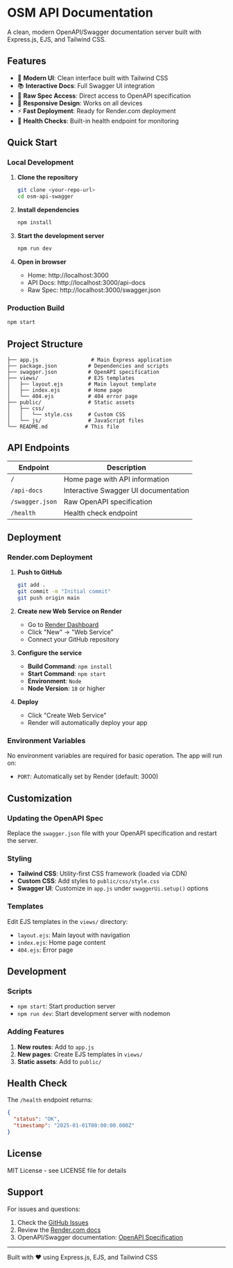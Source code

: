 # OSM API Documentation

A clean, modern OpenAPI/Swagger documentation server built with Express.js, EJS, and Tailwind CSS.

## Features

- 🚀 **Modern UI**: Clean interface built with Tailwind CSS
- 📚 **Interactive Docs**: Full Swagger UI integration
- 📄 **Raw Spec Access**: Direct access to OpenAPI specification
- 🎨 **Responsive Design**: Works on all devices
- ⚡ **Fast Deployment**: Ready for Render.com deployment
- 🔧 **Health Checks**: Built-in health endpoint for monitoring

## Quick Start

### Local Development

1. **Clone the repository**
   ```bash
   git clone <your-repo-url>
   cd osm-api-swagger
   ```

2. **Install dependencies**
   ```bash
   npm install
   ```

3. **Start the development server**
   ```bash
   npm run dev
   ```

4. **Open in browser**
   - Home: http://localhost:3000
   - API Docs: http://localhost:3000/api-docs
   - Raw Spec: http://localhost:3000/swagger.json

### Production Build

```bash
npm start
```

## Project Structure

```
├── app.js                 # Main Express application
├── package.json          # Dependencies and scripts
├── swagger.json          # OpenAPI specification
├── views/                # EJS templates
│   ├── layout.ejs        # Main layout template
│   ├── index.ejs         # Home page
│   └── 404.ejs           # 404 error page
├── public/               # Static assets
│   ├── css/
│   │   └── style.css     # Custom CSS
│   └── js/               # JavaScript files
└── README.md            # This file
```

## API Endpoints

| Endpoint | Description |
|----------|-------------|
| `/` | Home page with API information |
| `/api-docs` | Interactive Swagger UI documentation |
| `/swagger.json` | Raw OpenAPI specification |
| `/health` | Health check endpoint |

## Deployment

### Render.com Deployment

1. **Push to GitHub**
   ```bash
   git add .
   git commit -m "Initial commit"
   git push origin main
   ```

2. **Create new Web Service on Render**
   - Go to [Render Dashboard](https://dashboard.render.com)
   - Click "New" → "Web Service"
   - Connect your GitHub repository

3. **Configure the service**
   - **Build Command**: `npm install`
   - **Start Command**: `npm start`
   - **Environment**: `Node`
   - **Node Version**: `18` or higher

4. **Deploy**
   - Click "Create Web Service"
   - Render will automatically deploy your app

### Environment Variables

No environment variables are required for basic operation. The app will run on:
- `PORT`: Automatically set by Render (default: 3000)

## Customization

### Updating the OpenAPI Spec

Replace the `swagger.json` file with your OpenAPI specification and restart the server.

### Styling

- **Tailwind CSS**: Utility-first CSS framework (loaded via CDN)
- **Custom CSS**: Add styles to `public/css/style.css`
- **Swagger UI**: Customize in `app.js` under `swaggerUi.setup()` options

### Templates

Edit EJS templates in the `views/` directory:
- `layout.ejs`: Main layout with navigation
- `index.ejs`: Home page content
- `404.ejs`: Error page

## Development

### Scripts

- `npm start`: Start production server
- `npm run dev`: Start development server with nodemon

### Adding Features

1. **New routes**: Add to `app.js`
2. **New pages**: Create EJS templates in `views/`
3. **Static assets**: Add to `public/`

## Health Check

The `/health` endpoint returns:
```json
{
  "status": "OK",
  "timestamp": "2025-01-01T00:00:00.000Z"
}
```

## License

MIT License - see LICENSE file for details

## Support

For issues and questions:
1. Check the [GitHub Issues](link-to-issues)
2. Review the [Render.com docs](https://render.com/docs)
3. OpenAPI/Swagger documentation: [OpenAPI Specification](https://swagger.io/specification/)

---

Built with ❤️ using Express.js, EJS, and Tailwind CSS
